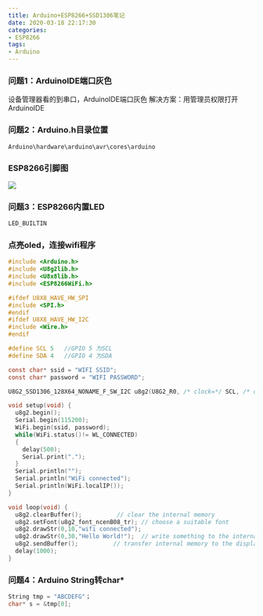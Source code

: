 ```yaml
---
title: Arduino+ESP8266+SSD1306笔记
date: 2020-03-18 22:17:30
categories: 
- ESP8266
tags:
- Arduino
---
```


### 问题1：ArduinoIDE端口灰色  
设备管理器看的到串口，ArduinoIDE端口灰色
解决方案：用管理员权限打开ArduinoIDE
### 问题2：Arduino.h目录位置  
```shell
Arduino\hardware\arduino\avr\cores\arduino
```
### ESP8266引脚图  
![](http://120.55.88.72:8001/2020/03/18/fcc148b39d37b.png)
### 问题3：ESP8266内置LED  
```c
LED_BUILTIN
```
### 点亮oled，连接wifi程序  
```c
#include <Arduino.h>
#include <U8g2lib.h>
#include <U8x8lib.h>
#include <ESP8266WiFi.h>

#ifdef U8X8_HAVE_HW_SPI
#include <SPI.h>
#endif
#ifdef U8X8_HAVE_HW_I2C
#include <Wire.h>
#endif

#define SCL 5   //GPIO 5 为SCL
#define SDA 4   //GPIO 4 为SDA

const char* ssid = "WIFI SSID";
const char* password = "WIFI PASSWORD";

U8G2_SSD1306_128X64_NONAME_F_SW_I2C u8g2(U8G2_R0, /* clock=*/ SCL, /* data=*/ SDA, /* reset=*/ U8X8_PIN_NONE);   // All Boards without Reset of the Display

void setup(void) {
  u8g2.begin();
  Serial.begin(115200);
  WiFi.begin(ssid, password);
  while(WiFi.status()!= WL_CONNECTED)
  {
    delay(500);
    Serial.print(".");
  }
  Serial.println("");
  Serial.println("WiFi connected");
  Serial.println(WiFi.localIP());
}

void loop(void) {
  u8g2.clearBuffer();          // clear the internal memory
  u8g2.setFont(u8g2_font_ncenB08_tr); // choose a suitable font
  u8g2.drawStr(0,10,"wifi connected");
  u8g2.drawStr(0,30,"Hello World!");  // write something to the internal memory
  u8g2.sendBuffer();          // transfer internal memory to the display
  delay(1000);      
}
```
### 问题4：Arduino String转char*
```c  
String tmp = "ABCDEFG"；
char* s = &tmp[0];
```